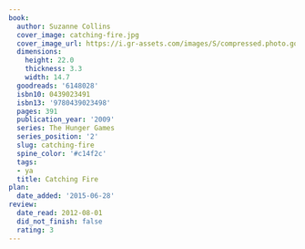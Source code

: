 ```yaml
---
book:
  author: Suzanne Collins
  cover_image: catching-fire.jpg
  cover_image_url: https://i.gr-assets.com/images/S/compressed.photo.goodreads.com/books/1586722941l/6148028._SX98_.jpg
  dimensions:
    height: 22.0
    thickness: 3.3
    width: 14.7
  goodreads: '6148028'
  isbn10: 0439023491
  isbn13: '9780439023498'
  pages: 391
  publication_year: '2009'
  series: The Hunger Games
  series_position: '2'
  slug: catching-fire
  spine_color: '#c14f2c'
  tags:
  - ya
  title: Catching Fire
plan:
  date_added: '2015-06-28'
review:
  date_read: 2012-08-01
  did_not_finish: false
  rating: 3
---
```

